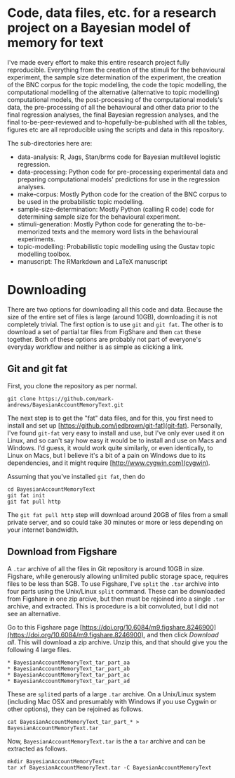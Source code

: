 # Code, data files, etc. for a research project on a Bayesian model of memory for text

I've made every effort to make this entire research project fully reproducible. Everything from the creation of the stimuli for the behavioural experiment, the sample size determination of the experiment, the creation of the BNC corpus for the topic modelling, the code the topic modelling, the computational modelling of the alternative (alternative to topic modelling) computational models, the post-processing of the computational models's data, the pre-processing of all the behavioural and other data prior to the final regression analyses, the final Bayesian regression analyses, and the final to-be-peer-reviewed and to-hopefully-be-published with all the tables, figures etc are all reproducible using the scripts and data in this repository.

The sub-directories here are:

* data-analysis: R, Jags, Stan/brms code for Bayesian multilevel logistic regression.
* data-processing: Python code for pre-processing experimental data and preparing computational models' predictions for use in the regression analyses.
* make-corpus: Mostly Python code for the creation of the BNC corpus to be used in the probabilistic topic modelling.
* sample-size-determination: Mostly Python (calling R code) code for determining sample size for the behavioural experiment.
* stimuli-generation: Mostly Python code for generating the to-be-memorized texts and the memory word lists in the behavioural experiments.
* topic-modelling: Probabilistic topic modelling using the Gustav topic modelling toolbox.
* manuscript: The RMarkdown and LaTeX manuscript 


# Downloading

There are two options for downloading all this code and data. Because the size
of the entire set of files is large (around 10GB), downloading it is not
completely trivial. The first option is to use `git` and `git fat`. The other
is to download a set of partial tar files from FigShare and then `cat` these together. Both of these
options are probably not part of everyone's everyday workflow and neither is as
simple as clicking a link.

## Git and git fat

First, you clone the repository as per normal.
```
git clone https://github.com/mark-andrews/BayesianAccountMemoryText.git
```

The next step is to get the "fat" data files, and for this, you first need to
install and set up [https://github.com/jedbrown/git-fat](git-fat). Personally,
I've found `git-fat` very easy to install and use, but I've only ever used it
on Linux, and so can't say how easy it would be to install and use on Macs and
Windows. I'd guess, it would work quite similarly, or even identically, to
Linux on Macs, but I believe it's a bit of a pain on Windows due to its
dependencies, and it might require [http://www.cygwin.com](cygwin).

Assuming that you've installed `git fat`, then do 
```
cd BayesianAccountMemoryText
git fat init
git fat pull http
```

The `git fat pull http` step will download around 20GB of files from a small
private server, and so could take 30 minutes or more or less depending on your
internet bandwidth.

## Download from Figshare

A `.tar` archive of all the files in Git repository is around 10GB in size.
Figshare, while generously allowing unlimited public storage space, requires
files to be less than 5GB. To use Figshare, I've `split` the `.tar` archive
into four parts using the Unix/Linux `split` command. These can be downloaded
from Figshare in one zip arcive, but then must be rejoined into a single `.tar`
archive, and extracted. This is procedure is a bit convoluted, but I did not
see an alternative.

Go to this Figshare page [https://doi.org/10.6084/m9.figshare.8246900](https://doi.org/10.6084/m9.figshare.8246900), and then click *Download all*. This will download a zip archive. Unzip this, and that should give you the following 4 large files.

	* BayesianAccountMemoryText_tar_part_aa
	* BayesianAccountMemoryText_tar_part_ab
	* BayesianAccountMemoryText_tar_part_ac
	* BayesianAccountMemoryText_tar_part_ad

These are `split`ed parts of a large `.tar` archive. On a Unix/Linux system (including Mac OSX and
presumably with Windows if you use Cygwin or other options), they can be rejoined as follows.
```
cat BayesianAccountMemoryText_tar_part_* > BayesianAccountMemoryText.tar
```

Now, `BayesianAccountMemoryText.tar` is the a `tar` archive and can be extracted as follows.
```
mkdir BayesianAccountMemoryText
tar xf BayesianAccountMemoryText.tar -C BayesianAccountMemoryText
```
